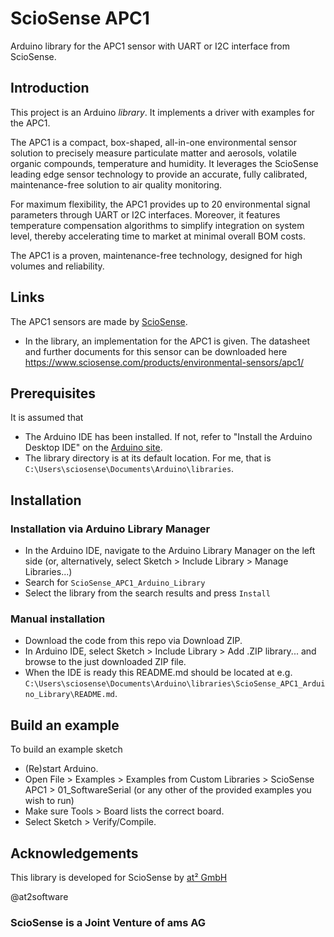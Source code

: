 # ScioSense APC1 
Arduino library for the APC1 sensor with UART or I2C interface from ScioSense.

## Introduction
This project is an Arduino *library*. It implements a driver with examples for the APC1.

The APC1 is a compact, box-shaped, all-in-one environmental sensor solution to precisely
measure particulate matter and aerosols, volatile organic compounds, temperature and
humidity. It leverages the ScioSense leading edge sensor technology to provide an
accurate, fully calibrated, maintenance-free solution to air quality monitoring.

For maximum flexibility, the APC1 provides up to 20 environmental signal parameters
through UART or I2C interfaces. Moreover, it features temperature compensation
algorithms to simplify integration on system level, thereby accelerating time to market at
minimal overall BOM costs.

The APC1 is a proven, maintenance-free technology, designed for high volumes and
reliability.

## Links
The APC1 sensors are made by [ScioSense](http://www.sciosense.com).
 - In the library, an implementation for the APC1 is given. The datasheet and further documents for this sensor can be downloaded here
   https://www.sciosense.com/products/environmental-sensors/apc1/
   
## Prerequisites
It is assumed that
 - The Arduino IDE has been installed.
   If not, refer to "Install the Arduino Desktop IDE" on the
   [Arduino site](https://www.arduino.cc/en/Guide/HomePage).
 - The library directory is at its default location.
   For me, that is `C:\Users\sciosense\Documents\Arduino\libraries`.

## Installation

### Installation via Arduino Library Manager
- In the Arduino IDE, navigate to the Arduino Library Manager on the left side (or, alternatively, select Sketch > Include Library > Manage Libraries...)
- Search for `ScioSense_APC1_Arduino_Library`
- Select the library from the search results and press `Install`

### Manual installation
- Download the code from this repo via Download ZIP.
- In Arduino IDE, select Sketch > Include Library > Add .ZIP library... and browse to the just downloaded ZIP file.
- When the IDE is ready this README.md should be located at e.g. `C:\Users\sciosense\Documents\Arduino\libraries\ScioSense_APC1_Arduino_Library\README.md`.

## Build an example
To build an example sketch
 - (Re)start Arduino.
 - Open File > Examples > Examples from Custom Libraries > ScioSense APC1 > 01_SoftwareSerial (or any other of the provided examples you wish to run)
 - Make sure Tools > Board lists the correct board.
 - Select Sketch > Verify/Compile.

## Acknowledgements
This library is developed for ScioSense by [at² GmbH](https://www.at2-software.com/en/) 

@at2software

 
### ScioSense is a Joint Venture of ams AG 